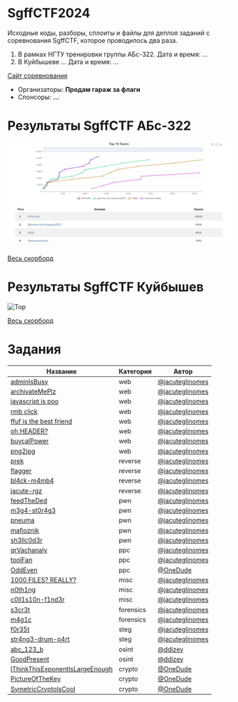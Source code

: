 # SgffCTF2024

Исходные коды, разборы, сплоиты и файлы для деплоя заданий с соревнования SgffCTF, которое проводилось два раза.

1. В рамках НГТУ тренировки группы АБс-322. Дата и время: ...
2. В Куйбышеве ... Дата и время: ...

[Сайт соревнования](https://sgffctf.ru/)

- Организаторы: **Продам гараж за флаги**
- Спонсоры: **...**

# Результаты SgffCTF АБс-322

![Top](scoreboard/topABs-322.png)

[Весь скорборд](scoreboard/fullABs-322.png)

# Результаты SgffCTF Куйбышев

![Top](scoreboard/top.png)

[Весь скорборд](scoreboard/full.png)

# Задания

| Название                                                                  | Категория | Автор                                          |
| ------------------------------------------------------------------------- | --------- | ---------------------------------------------- |
| [adminIsBusy](web/adminIsBusy)                                            | web       | [@jacuteglinomes](https://t.me/jacuteglinomes) |
| [archivateMePlz](web/archivateMePlz)                                      | web       | [@jacuteglinomes](https://t.me/jacuteglinomes) |
| [javascript is poo](web/easyPeasy)                                        | web       | [@jacuteglinomes](https://t.me/jacuteglinomes) |
| [rmb click](web/easyPeasy)                                                | web       | [@jacuteglinomes](https://t.me/jacuteglinomes) |
| [ffuf is the best friend](web/easyPeasy)                                  | web       | [@jacuteglinomes](https://t.me/jacuteglinomes) |
| [oh HEADER?](web/easyPeasy)                                               | web       | [@jacuteglinomes](https://t.me/jacuteglinomes) |
| [buycalPower](web/buycalPower)                                            | web       | [@jacuteglinomes](https://t.me/jacuteglinomes) |
| [png2jpg](web/png2jpg)                                                    | web       | [@jacuteglinomes](https://t.me/jacuteglinomes) |
| [prek](reverse/prek)                                                      | reverse   | [@jacuteglinomes](https://t.me/jacuteglinomes) |
| [flagger](reverse/flagger)                                                | reverse   | [@jacuteglinomes](https://t.me/jacuteglinomes) |
| [bl4ck-m4mb4](reverse/bl4ck-m4mb4)                                        | reverse   | [@jacuteglinomes](https://t.me/jacuteglinomes) |
| [jacute-rgz](reverse/jacute-rgz)                                          | reverse   | [@jacuteglinomes](https://t.me/jacuteglinomes) |
| [feedTheDed](pwn/feedTheDed)                                              | pwn       | [@jacuteglinomes](https://t.me/jacuteglinomes) |
| [m3g4-st0r4g3](pwn/m3g4-st0r4g3)                                          | pwn       | [@jacuteglinomes](https://t.me/jacuteglinomes) |
| [pneuma](pwn/pneuma)                                                      | pwn       | [@jacuteglinomes](https://t.me/jacuteglinomes) |
| [mafioznik](pwn/mafioznik)                                                | pwn       | [@jacuteglinomes](https://t.me/jacuteglinomes) |
| [sh3llc0d3r](pwn/sh3llc0d3r)                                              | pwn       | [@jacuteglinomes](https://t.me/jacuteglinomes) |
| [qrVachanaly](ppc/qrVachanaly)                                            | ppc       | [@jacuteglinomes](https://t.me/jacuteglinomes) |
| [toolFan](ppc/toolFan)                                                    | ppc       | [@jacuteglinomes](https://t.me/jacuteglinomes) |
| [OddEven](ppc/OddEven)                                                    | ppc       | [@OneDude](https://t.me/PetrRezepov)           |
| [1000 FILES? REALLY?](misc/1000+FILES?+REALLY?)                           | misc      | [@jacuteglinomes](https://t.me/jacuteglinomes) |
| [n0th1ng](misc/n0th1ng)                                                   | misc      | [@jacuteglinomes](https://t.me/jacuteglinomes) |
| [c0ll1s10n-f1nd3r](misc/c0ll1s10n-f1nd3r)                                 | misc      | [@jacuteglinomes](https://t.me/jacuteglinomes) |
| [s3cr3t](forensics/s3cr3t)                                                | forensics | [@jacuteglinomes](https://t.me/jacuteglinomes) |
| [m4g1c](forensics/m4g1c)                                                  | forensics | [@jacuteglinomes](https://t.me/jacuteglinomes) |
| [f0r35t](steg/f0r35t)                                                     | steg      | [@jacuteglinomes](https://t.me/jacuteglinomes) |
| [str4ng3-drum-p4rt](steg/str4ng3-drum-p4rt)                               | steg      | [@jacuteglinomes](https://t.me/jacuteglinomes) |
| [abc_123_b](osint/abc_123_b)                                              | osint     | [@ddizey](https://t.me/ddizey)                 |
| [GoodPresent](osint/GoodPresent)                                          | osint     | [@ddizey](https://t.me/ddizey)                 |
| [IThinkThisExponentIsLargeEnough](crypto/IThinkThisExponentIsLargeEnough) | crypto    | [@OneDude](https://t.me/PetrRezepov)           |
| [PictureOfTheKey](crypto/PictureOfTheKey)                                 | crypto    | [@OneDude](https://t.me/PetrRezepov)           |
| [SymetricCryptoIsCool](crypto/SymetricCryptoIsCool)                       | crypto    | [@OneDude](https://t.me/PetrRezepov)           |
